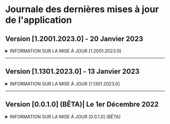 # Journale des dernières mises à jour de l'application

## Version [1.2001.2023.0] - 20 Janvier 2023
<details><summary>INFORMATION SUR LA MISE À JOUR [1.2001.2023.0]</summary>
  
  ### Mise à jour cumulative.
  - **[Préparation]** Page dédier à la liste des établissements,
  - **[Préparation]** Page des paramètres,
  - **[Mise à jour]** Actualisation de la page d'accueil,
  - **[Mise à jour]** Aperçu des applications éditer par SIDL CORPORATION,
  - **[Correction]** Problèmes lié à l'application lors de l'exécution de certaines fonctions,
  - **[Correction]** Stablitité sur les systèmes `Windows 10 (x64, x86, ARM)` et `Windows 11 (x64, x86, ARM)`,
  - **[Système]** Rendu de l'application compatible sur `Windows 11 (x64, x86, ARM)`,
  - **[Système]** Passage de la version `1.1301.2023.0` vers la version `1.2001.2023.0`.
  
</details>

***

## Version [1.1301.2023.0] - 13 Janvier 2023
<details><summary>INFORMATION SUR LA MISE À JOUR [1.1301.2023.0]</summary>
  
  ### Version initiale de l'application.
  
</details>

***

## Version [0.0.1.0] (BÊTA)| Le 1er Décembre 2022
<details><summary>INFORMATION SUR LA MISE À JOUR [0.0.1.0] (BÊTA)</summary>
  
  ### Version de développement.
  - **[Système]** Cette version n'est pas disponible sur le Microsoft Store ainsi indisponible pour les utilisateurs.
  
</details>
